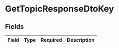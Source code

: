 # GetTopicResponseDtoKey


## Fields

| Field       | Type        | Required    | Description |
| ----------- | ----------- | ----------- | ----------- |